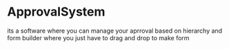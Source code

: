 # ApprovalSystem
its a software where you can manage your aprroval based on hierarchy and form builder where you just have to drag and drop to make form
